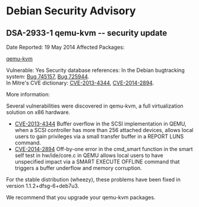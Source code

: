 
Debian Security Advisory
========================


DSA-2933-1 qemu-kvm -- security update
--------------------------------------



Date Reported:
19 May 2014
Affected Packages:

[qemu-kvm](https://packages.debian.org/src:qemu-kvm)

Vulnerable:
Yes
Security database references:
In the Debian bugtracking system: [Bug 745157](https://bugs.debian.org/cgi-bin/bugreport.cgi?bug=745157), [Bug 725944](https://bugs.debian.org/cgi-bin/bugreport.cgi?bug=725944).  
In Mitre's CVE dictionary: [CVE-2013-4344](https://security-tracker.debian.org/tracker/CVE-2013-4344), [CVE-2014-2894](https://security-tracker.debian.org/tracker/CVE-2014-2894).  

More information:

Several vulnerabilities were discovered in qemu-kvm, a full
virtualization solution on x86 hardware.


* [CVE-2013-4344](https://security-tracker.debian.org/tracker/CVE-2013-4344)
Buffer overflow in the SCSI implementation in QEMU,
 when a SCSI controller has more than 256 attached devices, allows
 local users to gain privileges via a small transfer buffer in a
 REPORT LUNS command.
* [CVE-2014-2894](https://security-tracker.debian.org/tracker/CVE-2014-2894)
Off-by-one error in the cmd\_smart function in the smart self test in
 hw/ide/core.c in QEMU allows local users to have
 unspecified impact via a SMART EXECUTE OFFLINE command that triggers
 a buffer underflow and memory corruption.


For the stable distribution (wheezy), these problems have been fixed in
version 1.1.2+dfsg-6+deb7u3.


We recommend that you upgrade your qemu-kvm packages.





